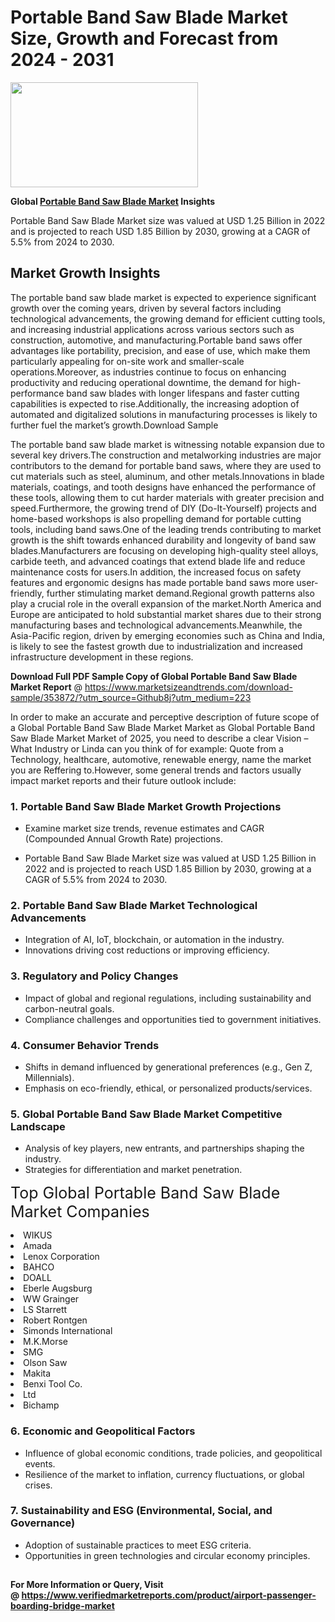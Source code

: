 <H1>Portable Band Saw Blade Market Size, Growth and Forecast from 2024 - 2031</H1><img class="aligncenter size-medium wp-image-584254" src="https://thirdeyenews.in/wp-content/uploads/2024/09/Global-Market-Research-300x168.jpeg" alt="" width="300" height="168" /><p><strong>Global&nbsp;<a href="https://www.marketsizeandtrends.com/download-sample/353872/?utm_source=Github8j?utm_medium=223">Portable Band Saw Blade Market</a> Insights</strong></p><p>Portable Band Saw Blade Market size was valued at USD 1.25 Billion in 2022 and is projected to reach USD 1.85 Billion by 2030, growing at a CAGR of 5.5% from 2024 to 2030.</p><p><h2>Market Growth Insights</h2> <p>The portable band saw blade market is expected to experience significant growth over the coming years, driven by several factors including technological advancements, the growing demand for efficient cutting tools, and increasing industrial applications across various sectors such as construction, automotive, and manufacturing.Portable band saws offer advantages like portability, precision, and ease of use, which make them particularly appealing for on-site work and smaller-scale operations.Moreover, as industries continue to focus on enhancing productivity and reducing operational downtime, the demand for high-performance band saw blades with longer lifespans and faster cutting capabilities is expected to rise.Additionally, the increasing adoption of automated and digitalized solutions in manufacturing processes is likely to further fuel the market’s growth.Download Sample</p> <p>The portable band saw blade market is witnessing notable expansion due to several key drivers.The construction and metalworking industries are major contributors to the demand for portable band saws, where they are used to cut materials such as steel, aluminum, and other metals.Innovations in blade materials, coatings, and tooth designs have enhanced the performance of these tools, allowing them to cut harder materials with greater precision and speed.Furthermore, the growing trend of DIY (Do-It-Yourself) projects and home-based workshops is also propelling demand for portable cutting tools, including band saws.One of the leading trends contributing to market growth is the shift towards enhanced durability and longevity of band saw blades.Manufacturers are focusing on developing high-quality steel alloys, carbide teeth, and advanced coatings that extend blade life and reduce maintenance costs for users.In addition, the increased focus on safety features and ergonomic designs has made portable band saws more user-friendly, further stimulating market demand.Regional growth patterns also play a crucial role in the overall expansion of the market.North America and Europe are anticipated to hold substantial market shares due to their strong manufacturing bases and technological advancements.Meanwhile, the Asia-Pacific region, driven by emerging economies such as China and India, is likely to see the fastest growth due to industrialization and increased infrastructure development in these regions.</p><p><span class=""><strong>Download Full PDF Sample Copy of Global Portable Band Saw Blade Market Report</strong> @ <a href="https://www.marketsizeandtrends.com/download-sample/353872/?utm_source=Github8j?utm_medium=223" target="_blank">https://www.marketsizeandtrends.com/download-sample/353872/?utm_source=Github8j?utm_medium=223</a></span></p><p>In order to make an accurate and perceptive description of future scope of a Global&nbsp;Portable Band Saw Blade Market Market as Global&nbsp;Portable Band Saw Blade Market Market of 2025, you need to describe a clear Vision &ndash; What Industry or Linda can you think of for example: Quote from a Technology, healthcare, automotive, renewable energy, name the market you are Reffering to.However, some general trends and factors usually impact market reports and their future outlook include:</p><h3>1.&nbsp;<strong>Portable Band Saw Blade Market Growth Projections</strong></h3><ul><li>Examine market size trends, revenue estimates and CAGR (Compounded Annual Growth Rate) projections.</li><li><p>Portable Band Saw Blade Market size was valued at USD 1.25 Billion in 2022 and is projected to reach USD 1.85 Billion by 2030, growing at a CAGR of 5.5% from 2024 to 2030.</p></li></ul><h3>2.&nbsp;<strong>Portable Band Saw Blade Market Technological Advancements</strong></h3><ul><li>Integration of AI, IoT, blockchain, or automation in the industry.</li><li>Innovations driving cost reductions or improving efficiency.</li></ul><h3>3.&nbsp;<strong>Regulatory and Policy Changes</strong></h3><ul><li>Impact of global and regional regulations, including sustainability and carbon-neutral goals.</li><li>Compliance challenges and opportunities tied to government initiatives.</li></ul><h3>4.&nbsp;<strong>Consumer Behavior Trends</strong></h3><ul><li>Shifts in demand influenced by generational preferences (e.g., Gen Z, Millennials).</li><li>Emphasis on eco-friendly, ethical, or personalized products/services.</li></ul><h3>5.&nbsp;<strong>Global Portable Band Saw Blade Market Competitive Landscape</strong></h3><ul><li>Analysis of key players, new entrants, and partnerships shaping the industry.</li><li>Strategies for differentiation and market penetration.</li></ul><p data-pm-slice="1 1 []"><span style="color: inherit; font-family: inherit; font-size: 25px;">Top Global Portable Band Saw Blade Market Companies</span></p><div class="" data-test-id=""><p><li>WIKUS</li><li> Amada</li><li> Lenox Corporation</li><li> BAHCO</li><li> DOALL</li><li> Eberle Augsburg</li><li> WW Grainger</li><li> LS Starrett</li><li> Robert Rontgen</li><li> Simonds International</li><li> M.K.Morse</li><li> SMG</li><li> Olson Saw</li><li> Makita</li><li> Benxi Tool Co.</li><li> Ltd</li><li> Bichamp</li></p></div><h3>6.&nbsp;<strong>Economic and Geopolitical Factors</strong></h3><ul><li>Influence of global economic conditions, trade policies, and geopolitical events.</li><li>Resilience of the market to inflation, currency fluctuations, or global crises.</li></ul><h3>7.&nbsp;<strong>Sustainability and ESG (Environmental, Social, and Governance)</strong></h3><ul><li>Adoption of sustainable practices to meet ESG criteria.</li><li>Opportunities in green technologies and circular economy principles.</li></ul><h2><strong style="font-size: 14px;">For More Information or Query, Visit @&nbsp;</strong><a style="background-color: #ffffff; font-size: 14px;" href="https://www.marketsizeandtrends.com/report/portable-band-saw-blade-market/" target="_blank">https://www.verifiedmarketreports.com/product/airport-passenger-boarding-bridge-market</a></h2>